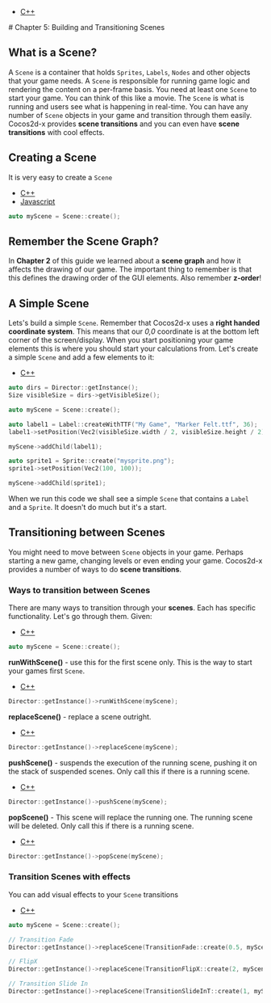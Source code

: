 <div class="langs">
  <ul>
    <li><a href="#" id="tab-cpp">C++</a></li>
    <!--<li><a href="#" id="tab-js">Javascript</a></li>-->
  </ul>
</div>
# Chapter 5: Building and Transitioning Scenes

## What is a Scene?
A `Scene` is a container that holds `Sprites`, `Labels`, `Nodes` and other
objects that your game needs. A `Scene` is responsible for running game logic and
rendering the content on a per-frame basis. You need at least one `Scene` to start
your game. You can think of this like a movie. The `Scene` is what is running and
users see what is happening in real-time. You can have any number of `Scene` objects
in your game and transition through them easily. Cocos2d-x provides __scene transitions__
and you can even have __scene transitions__ with cool effects.

## Creating a Scene
It is very easy to create a `Scene`

  <div class="langs">
  <ul>
    <li><a href="#" id="tab-cpp">C++</a></li>
    <li><a href="#" id="tab-js">Javascript</a></li>
  </ul>
</div>
  <div class="tab-cpp tab_content">

<!-- insert any language specific wording here, i.e language specific to C++ or JavaScript -->
```cpp
auto myScene = Scene::create();
```

  </div>

<!--  <div class="tab-js tab_content">-->

<!-- insert any language specific wording here, i.e language specific to C++ or JavaScript -->
<!--```javascript

```

  </div>-->

## Remember the Scene Graph?
In __Chapter 2__  of this guide we learned about a __scene graph__ and how it affects
the drawing of our game. The important thing to remember is that this defines
the drawing order of the GUI elements. Also remember __z-order__!

## A Simple Scene
Lets's build a simple `Scene`. Remember that Cocos2d-x uses a __right handed
coordinate system__. This means that our _0,0_ coordinate is at the bottom left
corner of the screen/display. When you start positioning your game elements this
is where you should start your calculations from. Let's create a simple `Scene`
and add a few elements to it:

  <div class="langs">
  <ul>
    <li><a href="#" id="tab-cpp">C++</a></li>
    <!--<li><a href="#" id="tab-js">Javascript</a></li>-->
  </ul>
</div>
  <div class="tab-cpp tab_content">

<!-- insert any language specific wording here, i.e language specific to C++ or JavaScript -->
```cpp
auto dirs = Director::getInstance();
Size visibleSize = dirs->getVisibleSize();

auto myScene = Scene::create();

auto label1 = Label::createWithTTF("My Game", "Marker Felt.ttf", 36);
label1->setPosition(Vec2(visibleSize.width / 2, visibleSize.height / 2));

myScene->addChild(label1);

auto sprite1 = Sprite::create("mysprite.png");
sprite1->setPosition(Vec2(100, 100));

myScene->addChild(sprite1);
```

  </div>

  <!--<div class="tab-js tab_content">-->

<!-- insert any language specific wording here, i.e language specific to C++ or JavaScript -->
<!--```javascript

```

  </div>-->

When we run this code we shall see a simple `Scene` that contains a `Label` and
a `Sprite`. It doesn't do much but it's a start.

## Transitioning between Scenes
You might need to move between `Scene` objects in your game. Perhaps starting a
new game, changing levels or even ending your game. Cocos2d-x provides a number
of ways to do __scene transitions__.

### Ways to transition between Scenes
There are many ways to transition through your __scenes__. Each has specific
functionality. Let's go through them. Given:

  <div class="langs">
  <ul>
    <li><a href="#" id="tab-cpp">C++</a></li>
    <!--<li><a href="#" id="tab-js">Javascript</a></li>-->
  </ul>
</div>
  <div class="tab-cpp tab_content">

<!-- insert any language specific wording here, i.e language specific to C++ or JavaScript -->
```cpp
auto myScene = Scene::create();
```

  </div>

  <!--<div class="tab-js tab_content">-->

<!-- insert any language specific wording here, i.e language specific to C++ or JavaScript -->
<!--```javascript

```

  </div>-->

__runWithScene()__ - use this for the first scene only. This is the way to start
your games first `Scene`.

  <div class="langs">
  <ul>
    <li><a href="#" id="tab-cpp">C++</a></li>
    <!--<li><a href="#" id="tab-js">Javascript</a></li>-->
  </ul>
</div>
  <div class="tab-cpp tab_content">

<!-- insert any language specific wording here, i.e language specific to C++ or JavaScript -->
```cpp
Director::getInstance()->runWithScene(myScene);
```

  </div>

  <!--<div class="tab-js tab_content">-->

<!-- insert any language specific wording here, i.e language specific to C++ or JavaScript -->
<!--```javascript

```

  </div>-->

__replaceScene()__ - replace a scene outright.

  <div class="langs">
  <ul>
    <li><a href="#" id="tab-cpp">C++</a></li>
    <!--<li><a href="#" id="tab-js">Javascript</a></li>-->
  </ul>
</div>
  <div class="tab-cpp tab_content">

<!-- insert any language specific wording here, i.e language specific to C++ or JavaScript -->
```cpp
Director::getInstance()->replaceScene(myScene);
```

  </div>

  <!--<div class="tab-js tab_content">-->

<!-- insert any language specific wording here, i.e language specific to C++ or JavaScript -->
<!--```javascript

```

  </div>-->

__pushScene()__ - suspends the execution of the running scene, pushing it on the
stack of suspended scenes. Only call this if there is a running scene.

  <div class="langs">
  <ul>
    <li><a href="#" id="tab-cpp">C++</a></li>
    <!--<li><a href="#" id="tab-js">Javascript</a></li>-->
  </ul>
</div>
  <div class="tab-cpp tab_content">

<!-- insert any language specific wording here, i.e language specific to C++ or JavaScript -->
```cpp
Director::getInstance()->pushScene(myScene);
```

  </div>

  <!--<div class="tab-js tab_content">-->

<!-- insert any language specific wording here, i.e language specific to C++ or JavaScript -->
<!--```javascript

```

  </div>-->

__popScene()__ - This scene will replace the running one. The running scene will
be deleted. Only call this if there is a running scene.

  <div class="langs">
  <ul>
    <li><a href="#" id="tab-cpp">C++</a></li>
    <!--<li><a href="#" id="tab-js">Javascript</a></li>-->
  </ul>
</div>
  <div class="tab-cpp tab_content">

<!-- insert any language specific wording here, i.e language specific to C++ or JavaScript -->
```cpp
Director::getInstance()->popScene(myScene);
```

  </div>

  <!--<div class="tab-js tab_content">-->

<!-- insert any language specific wording here, i.e language specific to C++ or JavaScript -->
<!-- ```javascript

```

  </div> -->

### Transition Scenes with effects
You can add visual effects to your `Scene` transitions

  <div class="langs">
  <ul>
    <li><a href="#" id="tab-cpp">C++</a></li>
    <!-- <li><a href="#" id="tab-js">Javascript</a></li> -->
  </ul>
</div>
  <div class="tab-cpp tab_content">

<!-- insert any language specific wording here, i.e language specific to C++ or JavaScript -->
```cpp
auto myScene = Scene::create();

// Transition Fade
Director::getInstance()->replaceScene(TransitionFade::create(0.5, myScene, Color3B(0,255,255)));

// FlipX
Director::getInstance()->replaceScene(TransitionFlipX::create(2, myScene));

// Transition Slide In
Director::getInstance()->replaceScene(TransitionSlideInT::create(1, myScene) );
```

  </div>

  <!-- <div class="tab-js tab_content">-->

<!-- insert any language specific wording here, i.e language specific to C++ or JavaScript -->
<!--```javascript

```

  </div> -->


<!---### Converting between coordinate systems

#### convertToNodeSpace

`convertToNodeSpace` will be used in, for example, tile-based games, where you
have a big map. `convertToNodeSpace` will convert your openGL touch coordinates
to the coordinates of the .tmx map or anything similar. Example:

The following picture shows that we have _node1_ with anchor point (0,0) and _node2_
with anchor point (1,1).

We invoke

```cpp
Vec2 point = node1->convertToNodeSpace(node2->getPosition());
```

 convert node2’s SCREEN coordinates to node1’s local.As the result, node2 with the position of (-25，-60).

![](5-img/5_10.jpg)

#### convertToWorldSpace

`convertToWorldSpace` converts on-node coordinates to SCREEN coordinates. `convertToWorldSpace` will always return SCREEN position of our sprite, might be very useful if you want to capture taps on your sprite but need to move/scale your layer.
Generally, the parent node call this method with the child node position, return the world’s postion of child’s as a result. It seems make no sense calling this method if the caller isn’t the parent.

Example:

```cpp
Point point = node1->convertToWorldSpace(node2->getPosition());
```

The above code will convert the node2‘s coordinates to the coordinates on the
screen. For example if the anchor position of node1 is which will be the bottom
left corner of the node1, but not necessarily on the screen. This will convert
the position of the node2 which is to the screen coordinate of the point relative
to node1 ). The result shows in the following picture:

![](5-img/5_11.jpg)

#### convertToWorldSpaceAR

`convertToWorldSpaceAR` will return the position relative to anchor point: so if
our scene - root layer has anchor point of Vec2(0.5f, 0.5f) - default,
`convertToWorldSpaceAR` should return position relative to screen center.

`convertToNodeSpaceAR` - the same logic as for `convertToWorldSpaceAR`

### Sample code：

```cpp

Sprite *sprite1 = Sprite::create("CloseNormal.png");

sprite1->setPosition(Vec2(20,40));

sprite1->setAnchorPoint(Vec2(0,0));

this->addChild(sprite1);

Sprite *sprite2 = Sprite::create("CloseNormal.png");

sprite2->setPosition(Vec2(-5,-20));

sprite2->setAnchorPoint(Vec2(1,1));

this->addChild(sprite2);

Vec2 point1 = sprite1->convertToNodeSpace(sprite2->getPosition());

Vec2 point2 = sprite1->convertToWorldSpace(sprite2->getPosition());

Vec2 point3 = sprite1->convertToNodeSpaceAR(sprite2->getPosition());

Vec2 point4 = sprite1->convertToWorldSpaceAR(sprite2->getPosition());

LOG("position = (%f,%f)",point1.x,point1.y);

LOG("position = (%f,%f)",point2.x,point2.y);

LOG("position = (%f,%f)",point3.x,point3.y);

LOG("position = (%f,%f)",point4.x,point4.y);

```

Result：

```

    position = (-25.000000,-60.000000)

    position = (15.000000,20.000000)

    position = (-25.000000,-60.000000)

    position = (15.000000,20.000000)

```
--->
